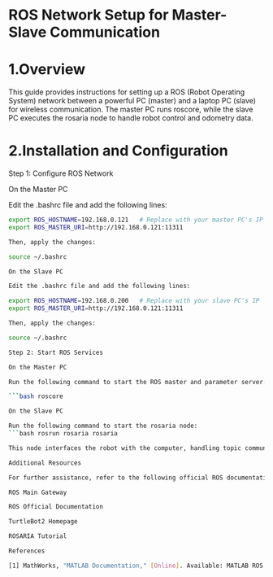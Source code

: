 

# ROS Network Setup for Master-Slave Communication

# 1.Overview

This guide provides instructions for setting up a ROS (Robot Operating System) network between a powerful PC (master) and a laptop PC (slave) for wireless communication. The master PC runs roscore, while the slave PC executes the rosaria node to handle robot control and odometry data.

# 2.Installation and Configuration

Step 1: Configure ROS Network

On the Master PC

Edit the .bashrc file and add the following lines:
```bash export ROS_HOSTNAME=192.168.0.121
export ROS_HOSTNAME=192.168.0.121   # Replace with your master PC's IP
export ROS_MASTER_URI=http://192.168.0.121:11311

Then, apply the changes:

source ~/.bashrc

On the Slave PC

Edit the .bashrc file and add the following lines:

export ROS_HOSTNAME=192.168.0.200   # Replace with your slave PC's IP
export ROS_MASTER_URI=http://192.168.0.121:11311

Then, apply the changes:

source ~/.bashrc

Step 2: Start ROS Services

On the Master PC

Run the following command to start the ROS master and parameter server:

```bash roscore

On the Slave PC

Run the following command to start the rosaria node:
```bash rosrun rosaria rosaria

This node interfaces the robot with the computer, handling topic communication for velocity commands (/RosAria/cmd_vel) and odometry data (/RosAria/pose).

Additional Resources

For further assistance, refer to the following official ROS documentation and tutorials:

ROS Main Gateway

ROS Official Documentation

TurtleBot2 Homepage

ROSARIA Tutorial

References

[1] MathWorks, "MATLAB Documentation," [Online]. Available: MATLAB ROS Nodes. [Accessed: 31-Jan-2025].


